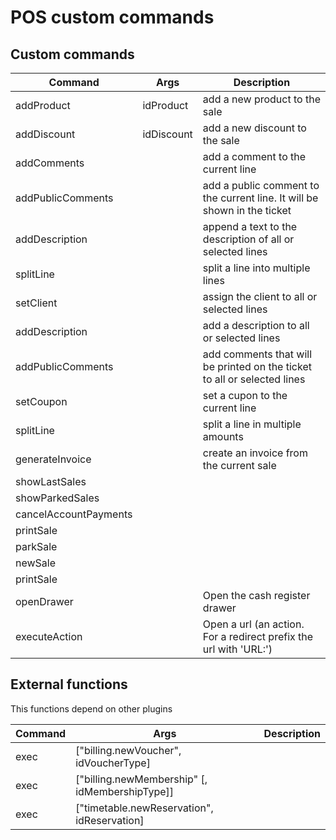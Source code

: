 
POS custom commands
==============


Custom commands
-----------

| Command               | Args       | Description                                                              |
| --------------------- | ---------- | ------------------------------------------------------------------------ |
| addProduct            | idProduct  | add a new product to the sale                                            |
| addDiscount           | idDiscount | add a new discount to the sale                                           |
| addComments           |            | add a comment to the current line                                        |
| addPublicComments     |            | add a public comment to the current line. It will be shown in the ticket |
| addDescription        |            | append a text to the description of all or selected lines                |
| splitLine             |            | split a line into multiple lines                                         |
| setClient             |            | assign the client to all or selected lines                               |
| addDescription        |            | add a description to all or selected lines                               |
| addPublicComments     |            | add comments that will be printed on the ticket to all or selected lines |
| setCoupon             |            | set a cupon to the current line                                          |
| splitLine             |            | split a line in multiple amounts                                         |
| generateInvoice       |            | create an invoice from the current sale                                  |
| showLastSales         |            |                                                                          |
| showParkedSales       |            |                                                                          |
| cancelAccountPayments |            |                                                                          |
| printSale             |            |                                                                          |
| parkSale              |            |                                                                          |
| newSale               |            |                                                                          |
| printSale             |            |                                                                          |
| openDrawer            |            | Open the cash register drawer                                            |
| executeAction         |            | Open a url (an action. For a redirect prefix the url with 'URL:')        |





External functions 
-----------
This functions depend on other plugins


| Command | Args                                           | Description |
| ------- | ---------------------------------------------- | ----------- |
| exec    | ["billing.newVoucher", idVoucherType]          |             |
| exec    | ["billing.newMembership" [, idMembershipType]] |             |
| exec    | ["timetable.newReservation", idReservation]    |             |

